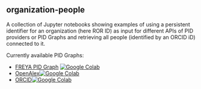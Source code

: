 ## organization-people

A collection of Jupyter notebooks showing examples of using a persistent identifier for an organization (here ROR ID) as input for different APIs of PID providers or PID Graphs and retrieving all people (identified by an ORCID iD) connected to it.

Currently available PID Graphs:
* [FREYA PID Graph](https://blog.datacite.org/powering-the-pid-graph/) [![Google Colab](https://badgen.net/badge/Launch/on%20Google%20Colab/blue?icon=terminal)](https://colab.research.google.com/github/Project-TAPIR/pidgraph-notebooks/blob/main/organization-people/freya_get_people_by_organization.ipynb)
* [OpenAlex](https://openalex.org/about)[![Google Colab](https://badgen.net/badge/Launch/on%20Google%20Colab/blue?icon=terminal)](https://colab.research.google.com/github/Project-TAPIR/pidgraph-notebooks/blob/main/organization-people/openalex_get_people_by_organization.ipynb)
* [ORCID](https://orcid.org/)[![Google Colab](https://badgen.net/badge/Launch/on%20Google%20Colab/blue?icon=terminal)](https://colab.research.google.com/github/Project-TAPIR/pidgraph-notebooks/blob/main/organization-people/orcid_get_people_by_organization.ipynb)
